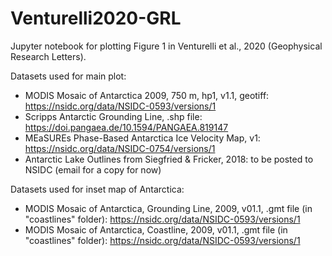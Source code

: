 # Venturelli2020-GRL
Jupyter notebook for plotting Figure 1 in Venturelli et al., 2020 (Geophysical Research Letters). 

Datasets used for main plot:
* MODIS Mosaic of Antarctica 2009, 750 m, hp1, v1.1, geotiff: https://nsidc.org/data/NSIDC-0593/versions/1
* Scripps Antarctic Grounding Line, .shp file: https://doi.pangaea.de/10.1594/PANGAEA.819147
* MEaSUREs Phase-Based Antarctica Ice Velocity Map, v1: https://nsidc.org/data/NSIDC-0754/versions/1
* Antarctic Lake Outlines from Siegfried & Fricker, 2018: to be posted to NSIDC (email for a copy for now)

Datasets used for inset map of Antarctica:
 * MODIS Mosaic of Antarctica, Grounding Line, 2009, v01.1, .gmt file (in "coastlines" folder): https://nsidc.org/data/NSIDC-0593/versions/1
 * MODIS Mosaic of Antarctica, Coastline, 2009, v01.1, .gmt file (in "coastlines" folder): https://nsidc.org/data/NSIDC-0593/versions/1
